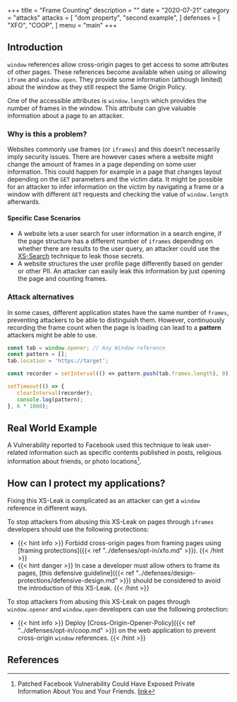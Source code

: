 +++
title = "Frame Counting"
description = ""
date = "2020-07-21"
category = "attacks"
attacks = [
    "dom property",
    "second example",
]
defenses = [
    "XFO",
    "COOP",
]
menu = "main"
+++

## Introduction

`window` references allow cross-origin pages to get access to some attributes of other pages. These references become available when using or allowing `iframe` and `window.open`. They provide some information (although limited) about the window as they still respect the Same Origin Policy.

One of the accessible attributes is `window.length` which provides the number of frames in the window. This attribute can give valuable information about a page to an attacker.

### Why is this a problem?

Websites commonly use frames (or `iframes`) and this doesn't necessarily imply security issues.  There are however cases where a website might change the amount of frames in a page depending on some user information. This could happen for example in a page that changes layout depending on the `GET` parameters and the victim data. It might be possible for an attacker to infer information on the victim by navigating a frame or a window with different `GET` requests and checking the value of `window.length` afterwards.


#### Specific Case Scenarios

- A website lets a user search for user information in a search engine, if the page structure has a different number of `iframes` depending on whether there are results to the user query, an attacker could use the [XS-Search]({/TODO) technique to leak those secrets.
- A website structures the user profile page differently based on gender or other PII. An attacker can easily leak this information by just opening the page and counting frames.

### Attack alternatives

In some cases, different application states have the same number of `frames`, preventing attackers to be able to distinguish them. However, continuously recording the frame count when the page is loading can lead to a **pattern** attackers might be able to use.

```javascript
const tab = window.opener; // Any Window reference
const pattern = [];
tab.location = 'https://target';

const recorder = setInterval(() => pattern.push(tab.frames.length), 0);

setTimeout(() => {
   clearInterval(recorder);
   console.log(pattern);
}, 6 * 1000);
```


## Real World Example

A Vulnerability reported to Facebook used this technique to leak user-related information such as specific contents published in posts, religious information about friends, or photo locations[^1].


## How can I protect my applications?

Fixing this XS-Leak is complicated as an attacker can get a `window` reference in different ways. 

To stop attackers from abusing this XS-Leak on pages through `iframes` developers should use the following protections:

- {{< hint info >}}
Forbidd cross-origin pages from framing pages using [framing protections]({{< ref "../defenses/opt-in/xfo.md" >}}).
{{< /hint >}}
- {{< hint danger >}}
In case a developer must allow others to frame its pages, [this defensive guideline]({{< ref "../defenses/design-protections/defensive-design.md" >}}) should be considered to avoid the introduction of this XS-Leak.
{{< /hint >}}

To stop attackers from abusing this XS-Leak on pages through `window.opener` and `window.open` developers can use the following protection:

- {{< hint info >}}
Deploy [Cross-Origin-Opener-Policy]({{< ref "../defenses/opt-in/coop.md" >}}) on the web application to prevent cross-origin `window` references.
{{< /hint >}}


## References

[^1]: Patched Facebook Vulnerability Could Have Exposed Private Information About You and Your Friends. [link](https://www.imperva.com/blog/facebook-privacy-bug/)

